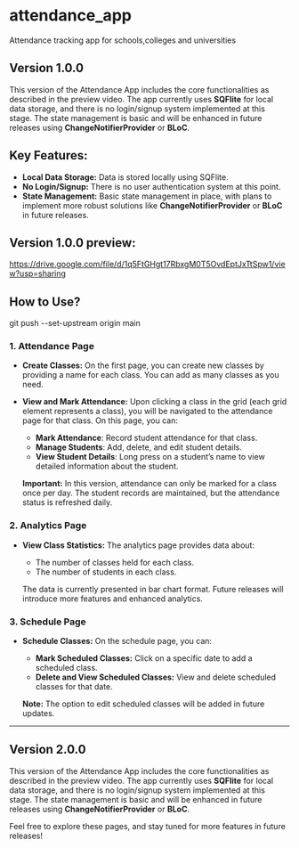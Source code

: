 # attendance_app

Attendance tracking app for schools,colleges and universities

## Version 1.0.0
This version of the Attendance App includes the core functionalities as described in the preview video. The app currently uses **SQFlite** for local data storage, and there is no login/signup system implemented at this stage. The state management is basic and will be enhanced in future releases using **ChangeNotifierProvider** or **BLoC**.

## Key Features:
- **Local Data Storage:** Data is stored locally using SQFlite.
- **No Login/Signup:** There is no user authentication system at this point.
- **State Management:** Basic state management in place, with plans to implement more robust solutions like **ChangeNotifierProvider** or **BLoC** in future releases.
## Version 1.0.0 preview:
https://drive.google.com/file/d/1q5FtGHgt17RbxgM0T5OvdEptJxTtSpw1/view?usp=sharing

## How to Use?
git push --set-upstream origin main

### 1. Attendance Page
- **Create Classes:** On the first page, you can create new classes by providing a name for each class. You can add as many classes as you need.
- **View and Mark Attendance:** Upon clicking a class in the grid (each grid element represents a class), you will be navigated to the attendance page for that class. On this page, you can:
  - **Mark Attendance**: Record student attendance for that class.
  - **Manage Students**: Add, delete, and edit student details.
  - **View Student Details**: Long press on a student’s name to view detailed information about the student.
  
  **Important:** In this version, attendance can only be marked for a class once per day. The student records are maintained, but the attendance status is refreshed daily.

### 2. Analytics Page
- **View Class Statistics:** The analytics page provides data about:
  - The number of classes held for each class.
  - The number of students in each class.
  
  The data is currently presented in bar chart format. Future releases will introduce more features and enhanced analytics.

### 3. Schedule Page
- **Schedule Classes:** On the schedule page, you can:
  - **Mark Scheduled Classes:** Click on a specific date to add a scheduled class.
  - **Delete and View Scheduled Classes:** View and delete scheduled classes for that date.
  
  **Note:** The option to edit scheduled classes will be added in future updates.

---

## Version 2.0.0
This version of the Attendance App includes the core functionalities as described in the preview video. The app currently uses **SQFlite** for local data storage, and there is no login/signup system implemented at this stage. The state management is basic and will be enhanced in future releases using **ChangeNotifierProvider** or **BLoC**.




Feel free to explore these pages, and stay tuned for more features in future releases!


